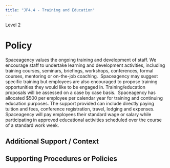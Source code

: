 ```yaml
---
title: "JP4.4 - Training and Education"
---
```

Level 2

# Policy

Spaceagency values the ongoing training and development of staff. We encourage staff to undertake learning and development activities, including training courses, seminars, briefings, workshops, conferences, formal courses, mentoring or on-the-job coaching. 
Spaceagency may suggest specific training but employees are also encouraged to propose training opportunities they would like to be engaged in. Training/education proposals will be assessed on a case by case basis. 
Spaceagency has allocated $500 per employee per calendar year for training and continuing education purposes. The support provided can include directly paying tuition and fees, conference registration, travel, lodging and expenses. Spaceagency will pay employees their standard wage or salary while participating in approved educational activities scheduled over the course of a standard work week.

  

## Additional Support / Context

  

## Supporting Procedures or Policies